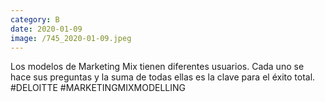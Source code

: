 ```yaml
--- 
category: B 
date: 2020-01-09 
image: /745_2020-01-09.jpeg 
--- 
```


Los modelos de Marketing Mix tienen diferentes usuarios. Cada uno se hace sus preguntas y la suma de todas ellas es la clave para el éxito total. #DELOITTE #MARKETINGMIXMODELLING